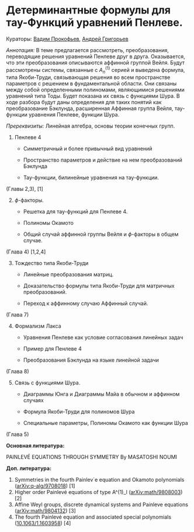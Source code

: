 # Детерминантные формулы для тау-Функций уравнений Пенлеве.

Кураторы: [Вадим Прокофьев](vadprokofev@gmail.com), [Андрей Григорьев](andrey4287252@gmail.com)

*Аннотация:* В теме предлагается рассмотреть, преобразования, переводящие решения уравнений Пенлеве друг в друга. Оказывается, что эти преобразования описываются аффинной группой Вейля. Будут рассмотрены системы, связанные с $А_{n}^{(1)}$ серией и выведена формула, типа Якоби-Труди, связывающая решения во всем пространстве параметров с решением в фундаментальной области. Они связаны между собой определенными полиномами, являющимися решениями уравнений типа Тоды. Будет показана их связь с функциями Шура.  В ходе разбора будут даны определения для таких понятий как преобразование Бэклунда, расширенная Аффинная группа Вейля, тау-функции уравнения Пенлеве, функции Шура. 

*Пререквизиты:* Линейная алгебра, основы теории конечных групп.

1. Пенлеве 4

   - Симметричный и более привычный вид уравнений

   - Пространство параметров и действие на нем преобразований Бэклунда

   - Тау-функции, билинейные уравнения на тау-функции.


(Главы 2,3), [1]

2. $\phi$-факторы.

   - Решетка для тау-функций для Пенлеве 4.

   - Полиномы Окамото

   - Общий случай аффинной группы Вейля и $\phi$-факторы в общем случае.


(Глава 4) [1,2,4]

3. Тождество типа Якоби-Труди

   - Линейные преобразования матриц.


   - Доказательство формулы типа Якоби-Труди для матричных преобразований.


   - Переход к аффинному случаю Аффинный случай.


(Глава 7) 

4. Формализм Лакса

   - Уравнения Пенлеве как условие согласования линейных задач


   - Пример для Пенлеве 4

   - Преобразования Бэклунда на языке линейной задачи


(Глава 8)

5. Связь с функциями Шура.

   - Диаграммы Юнга и Диаграммы Майа в обычном и аффинном случаях


   - Формула Якоби-Труди для полиномов Шура


   - Специальные параметры, Полиномы Окамото как функции Шура


(Глава 5)

**Основная литература:**

PAINLEVÉ EQUATIONS THROUGH SYMMETRY  By MASATOSHI NOUMI

**Доп. литература:**

1) Symmetries in the fourth Painlev´e equation and Okamoto polynomials ([arXiv:q-alg/9708018](https://arxiv.org/abs/q-alg/9708018)) [1]
1) Higher order Painlevé equations of type A^(1)\_l ([arXiv:math/9808003](https://arxiv.org/abs/math/9808003)) [2]
1) Affine Weyl groups, discrete dynamical systems and Painleve equations ([arXiv:math/9804132](https://arxiv.org/abs/math/9804132)) [3]
1) The fourth Painlevé equation and associated special polynomials ([10.1063/1.1603958](https://ui.adsabs.harvard.edu/link_gateway/2003JMP....44.5350C/doi:10.1063/1.1603958)) [4]  
